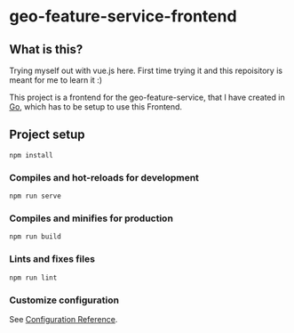 # geo-feature-service-frontend
## What is this?
Trying myself out with vue.js here. First time trying it and this repoisitory is meant for me to learn it :)

This project is a frontend for the geo-feature-service, that I have created in [Go](https://github.com/ViktorWelbers/geo-feature-service), which has to be setup to use this Frontend.

## Project setup
```
npm install
```

### Compiles and hot-reloads for development
```
npm run serve
```

### Compiles and minifies for production
```
npm run build
```

### Lints and fixes files
```
npm run lint
```

### Customize configuration
See [Configuration Reference](https://cli.vuejs.org/config/).
